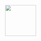 
<img src="https://github.com/user-attachments/assets/b3f00f9e-983e-4cd1-9613-05b4e847ae68" width="100">
